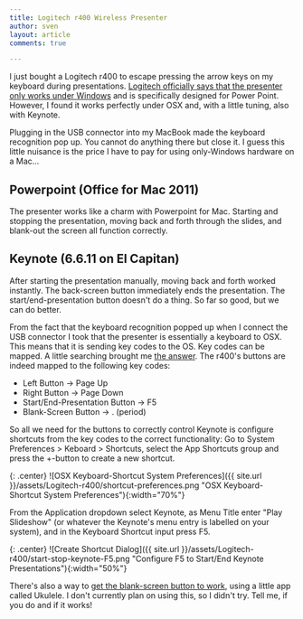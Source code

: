 ```yaml
---
title: Logitech r400 Wireless Presenter
author: sven
layout: article
comments: true

---
```


I just bought a Logitech r400 to escape pressing the arrow keys on my keyboard during presentations. [Logitech officially says that the presenter only works under Windows][1] and is specifically designed for Power Point. However, I found it works perfectly under OSX and, with a little tuning, also with Keynote.

<!-- more -->

Plugging in the USB connector into my MacBook made the keyboard recognition pop up. You cannot do anything there but close it. I guess this little nuisance is the price I have to pay for using only-Windows hardware on a Mac...

## Powerpoint (Office for Mac 2011)

The presenter works like a charm with Powerpoint for Mac. Starting and stopping the presentation, moving back and forth through the slides, and blank-out the screen all function correctly.

## Keynote (6.6.11 on El Capitan)

After starting the presentation manually, moving back and forth worked instantly. The back-screen button immediately ends the presentation. The start/end-presentation button doesn't do a thing. So far so good, but we can do better.

From the fact that the keyboard recognition popped up when I connect the USB connector I took that the presenter is essentially a keyboard to OSX. This means that it is sending key codes to the OS. Key codes can be mapped. A little searching brought me [the answer][2]. The r400's buttons are indeed mapped to the following key codes:

* Left Button -> Page Up
* Right Button -> Page Down
* Start/End-Presentation Button -> F5
* Blank-Screen Button -> . (period)

So all we need for the buttons to correctly control Keynote is configure shortcuts from the key codes to the correct functionality: Go to System Preferences > Keboard > Shortcuts, select the App Shortcuts group and press the +-button to create a new shortcut.

{: .center}
![OSX Keyboard-Shortcut System Preferences]({{ site.url }}/assets/Logitech-r400/shortcut-preferences.png "OSX Keyboard-Shortcut System Preferences"){:width="70%"}

From the Application dropdown select Keynote, as Menu Title enter "Play Slideshow" (or whatever the Keynote's menu entry is labelled on your system), and in the Keyboard Shortcut input press F5.

{: .center}
![Create Shortcut Dialog]({{ site.url }}/assets/Logitech-r400/start-stop-keynote-F5.png "Configure F5 to Start/End Keynote Presentations"){:width="50%"}

There's also a way to [get the blank-screen button to work][3], using a little app called Ukulele. I don't currently plan on using this, so I didn't try. Tell me, if you do and if it works!

 [1]: https://forums.logitech.com/t5/Design-Controllers-and/R400-or-R800-with-Mac-OS-10-5-amp-10-6/m-p/614984/highlight/true#M663
 [2]: http://hints.macworld.com/article.php?story=20070127120815819
 [3]: https://presentandpersuade.wordpress.com/2013/08/18/how-to-make-logictechs-r800-remote-work-with-keynote/